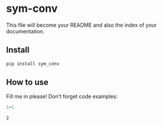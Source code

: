 # sym-conv

<!-- WARNING: THIS FILE WAS AUTOGENERATED! DO NOT EDIT! -->

This file will become your README and also the index of your
documentation.

## Install

``` sh
pip install sym_conv
```

## How to use

Fill me in please! Don’t forget code examples:

``` python
1+1
```

    2
